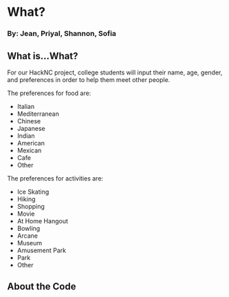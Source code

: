 # What? 

### By: Jean, Priyal, Shannon, Sofia 

## What is...What?
For our HackNC project, college students will input their name, age, gender, and preferences in order to help them meet other people. 

The preferences for food are:
- Italian 
- Mediterranean 
- Chinese
- Japanese
- Indian 
- American
- Mexican
- Cafe  
- Other

The preferences for activities are: 
- Ice Skating
- Hiking
- Shopping 
- Movie
- At Home Hangout 
- Bowling 
- Arcane
- Museum 
- Amusement Park 
- Park 
- Other

## About the Code




